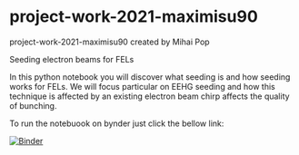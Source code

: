 # project-work-2021-maximisu90
project-work-2021-maximisu90 created by Mihai Pop

Seeding electron beams for FELs

In this python notebook you will discover what seeding is and how seeding works for FELs. We will focus particular on EEHG seeding and how this technique is affected by an existing electron beam chirp affects the quality of bunching.

To run the notebuook on bynder just click the bellow link: 

[![Binder](https://mybinder.org/badge_logo.svg)](https://mybinder.org/v2/gh/teokem/project-work-2021-maximisu90/HEAD)
